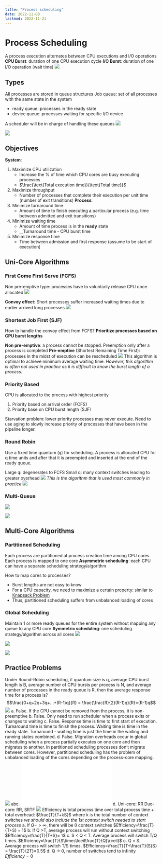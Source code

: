 ```yaml
---
title: "Process scheduling"
date: 2022-11-08
lastmod: 2022-11-21
---
```

# Process Scheduling
A process execution alternates between CPU executions and I/O operations
__CPU Burst__: duration of one CPU execution cycle
__I/O Burst__: duration of one I/O operation (wait time)
![](https://i.imgur.com/dztmS0B.png)
## Types
All processes are stored in queue structures
Job queue: set of all processes with the same state in the system
- ready queue: processes in the ready state
- device queue: processes waiting for specific I/O device

A scheduler will be in charge of handling these queues
![](https://i.imgur.com/fjJLGsE.png)

![](https://i.imgur.com/JWypMYa.png)
## Objectives
__System__:
1. Maximize CPU utilization
	- Increase the % of time which CPU cores are busy executing processes
	- $\frac{\text{Total execution time}}{\text{Total time}}$ 
2. Maximize throughput
	- Number of processes that complete their execution per unit time (number of exit transitions)
__Process__:
1. Minimize turnaround time
	- Amount of time to finish executing a particular process (e.g. time between admitted and exit transitions)
2. Minimize waiting time
	- Amount of time process is in the __ready__ state
	- __Turnaround time - CPU burst time
3. Minimize response time
	- Time between admission and first response (assume to be start of execution)
## Uni-Core Algorithms
### First Come First Serve (FCFS)
Non pre-emptive type: processes have to voluntarily release CPU once allocated
![](https://i.imgur.com/Zl2BurR.png)

__Convoy effect:__ Short processes suffer increased waiting times due to earlier arrived long processes
![](https://i.imgur.com/mNeQ2yS.png)
### Shortest Job First (SJF)
How to handle the convoy effect from FCFS? __Prioritize processes based on CPU burst lengths__

__Non pre-emptive__: a process cannot be stopped. Preemption only after a process is completed
__Pre-emptive__ (Shortest Remaining Time First): processes in the midst of execution can be rescheduled
![](https://i.imgur.com/aNa162L.png)
This algorithm is optimal to achieve minimum average waiting time. _However, this algorithm is often not used in practice as it is difficult to know the burst length of a process._
### Priority Based
CPU is allocated to the process with highest priority
1. Priority based on arrival order (FCFS)
2. Priority base on CPU burst length (SJF)

Starvation problem: lower priority processes may never execute. Need to use aging to slowly increase priority of processes that have been in the pipeline longer.
### Round Robin
Use a fixed time quantum (q) for scheduling. A process is allocated CPU for q time units and after that it is preempted and inserted at the end of the ready queue.

Large q: degenerates to FCFS
Small q: many context switches leading to greater overhead
![](https://i.imgur.com/EIaetjn.png)
_This is the algorithm that is used most commonly in practice_
![](https://i.imgur.com/wKh7X6w.png)
### Multi-Queue
![](https://i.imgur.com/REMdkaK.png)

![](https://i.imgur.com/dMrin7M.png)
## Multi-Core Algorithms
### Partitioned Scheduling
Each process are partitioned at process creation time among CPU cores
Each process is mapped to one core
__Asymmetric scheduling__: each CPU can have a separate scheduling strategy/algorithm

How to map cores to processes?
- Burst lengths are not easy to know
- For a CPU capacity, we need to maximize a certain property: similar to [Knapsack Problem](Notes/Knapsack%20Problem.md)
- Thus, partitioned scheduling suffers from unbalanced loading of cores
### Global Scheduling
Maintain 1 or more ready queues for the entire system without mapping any queue to any CPU core
__Symmetric scheduling__: one scheduling strategy/algorithm across all cores
![](https://i.imgur.com/iIndE5i.png)

![](https://i.imgur.com/CLAO4wv.png)

![](https://i.imgur.com/a7HDMCi.png)
## Practice Problems
Under Round-Robin scheduling, if quantum size is q, average CPU burst length is B, average number of CPU bursts per process is N, and average number of processes in the ready queue is R, then the average response time for a process is?
$$\frac{0+q+2q+3q+...+(R-1)q}{R} = \frac{\frac{R}{2}(R-1)q}{R}=(R-1)q$$
![](https://i.imgur.com/KuJF3Ze.png)
a. False. If the CPU cannot be removed from the process, it is non-preemptive
b. False. Only need to run scheduler when a process exits or changes to waiting
c. False. Response time is time to first start of execution. Turnaround time is time to finish the process. Waiting time is time in the ready state. Turnaround - waiting time is just the time in the waiting and running states combined.
d. False. Migration overheads occur in global scheduling when a process partially executes on one core and then migrates to another. In partitioned scheduling processes don’t migrate between cores. However, partitioned scheduling has the problem of unbalanced loading of the cores depending on the process-core mapping.
![](https://i.imgur.com/w1gOgdk.png)
abc.
![ 800](Excalidraw/Drawing%202022-08-28%2021.06.51.excalidraw.md)
d.
Uni-core: RR
Duo-core: RR, SRTF
![](https://i.imgur.com/SyhdEDn.png)
Efficiency is total process time over total process time + total overhead: $\frac{T}{T+kS}$
where k is the total number of context switches
*we should also include the 1st context switch needed to start process*
a. If $Q->\infty$, there will be 0 context switches 
$Efficiency=\frac{T}{T+S} = 1$
b. If Q >T, average process will run without context switching
$Efficiency=\frac{T}{T+S}= 1$
c. S < Q < T. Average process will switch T/Q times.
$Efficiency=\frac{T}{S\times\lceil\frac{T}{Q}\rceil}$
c. Q = S. Average process will switch T/S times.
$Efficiency=\frac{T}{T+\frac{T}{S}S} = \frac{T}{2T}=0.5$
d. Q -> 0, number of switches tend to infinity
$Efficiency=0$
